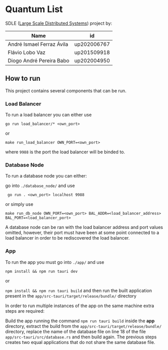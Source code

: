 # Quantum List

SDLE ([Large Scale Distributed Systems](https://sigarra.up.pt/feup/en/UCURR_GERAL.FICHA_UC_VIEW?pv_ocorrencia_id=501934)) project by:

|Name|id|
|-|-|
| André Ismael Ferraz Ávila | up202006767 |
| Flávio Lobo Vaz | up201509918 |
| Diogo André Pereira Babo| up202004950 |

## How to run

This project contains several components that can be run.

### Load Balancer

To run a load balancer you can either use

`go run load_balancer/* <own_port>`

or

`make run_load_balancer OWN_PORT=<own_port>`

where `9988` is the port the load balancer will be binded to.

### Database Node

To run a database node you can either:

go into `./database_node/` and use

` go run . <own_port> localhost 9988`

or simply use

`make run_db_node OWN_PORT=<own_port> BAL_ADDR=<load_balancer_address> BAL_PORT=<load_balancer_port>`

A database node can be ran with the load balancer address and port values omitted, however, their port must have been at some point connected to a load balancer in order to be rediscovered the load balancer.

### App

To run the app you must go into `./app/` and use

`npm install && npm run tauri dev`

or

`npm install && npm run tauri build` and then run the built application present in the `app/src-tauri/target/release/bundle/` directory

In order to run multiple instances of the app on the same machine extra steps are required:

Build the app running the command `npm run tauri build` inside the **app** directory, extract the build from the `app/src-tauri/target/release/bundle/` directory, replace the name of the database file on line 18 of the file `app/src-tauri/src/database.rs` and then build again. The previous steps creates two equal applications that do not share the same database file.
